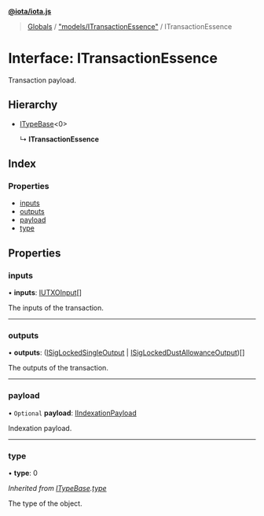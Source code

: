 **[@iota/iota.js](../README.md)**

> [Globals](../README.md) / ["models/ITransactionEssence"](../modules/_models_itransactionessence_.md) / ITransactionEssence

# Interface: ITransactionEssence

Transaction payload.

## Hierarchy

* [ITypeBase](_models_itypebase_.itypebase.md)<0\>

  ↳ **ITransactionEssence**

## Index

### Properties

* [inputs](_models_itransactionessence_.itransactionessence.md#inputs)
* [outputs](_models_itransactionessence_.itransactionessence.md#outputs)
* [payload](_models_itransactionessence_.itransactionessence.md#payload)
* [type](_models_itransactionessence_.itransactionessence.md#type)

## Properties

### inputs

•  **inputs**: [IUTXOInput](_models_iutxoinput_.iutxoinput.md)[]

The inputs of the transaction.

___

### outputs

•  **outputs**: ([ISigLockedSingleOutput](_models_isiglockedsingleoutput_.isiglockedsingleoutput.md) \| [ISigLockedDustAllowanceOutput](_models_isiglockeddustallowanceoutput_.isiglockeddustallowanceoutput.md))[]

The outputs of the transaction.

___

### payload

• `Optional` **payload**: [IIndexationPayload](_models_iindexationpayload_.iindexationpayload.md)

Indexation payload.

___

### type

•  **type**: 0

*Inherited from [ITypeBase](_models_itypebase_.itypebase.md).[type](_models_itypebase_.itypebase.md#type)*

The type of the object.

